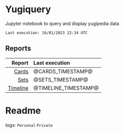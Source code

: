 # Yugiquery
Jupyter notebook to query and display yugipedia data

    Last execution: 16/01/2023 22:34 UTC

## Reports

|                    Report | Last execution       |
| -------------------------:|:-------------------- |
|       [Cards](Cards.html) | @CARDS_TIMESTAMP@    |
|         [Sets](Sets.html) | @SETS_TIMESTAMP@     |
| [Timeline](Timeline.html) | @TIMELINE_TIMESTAMP@ |


# Readme

###### tags: `Personal` `Private`
